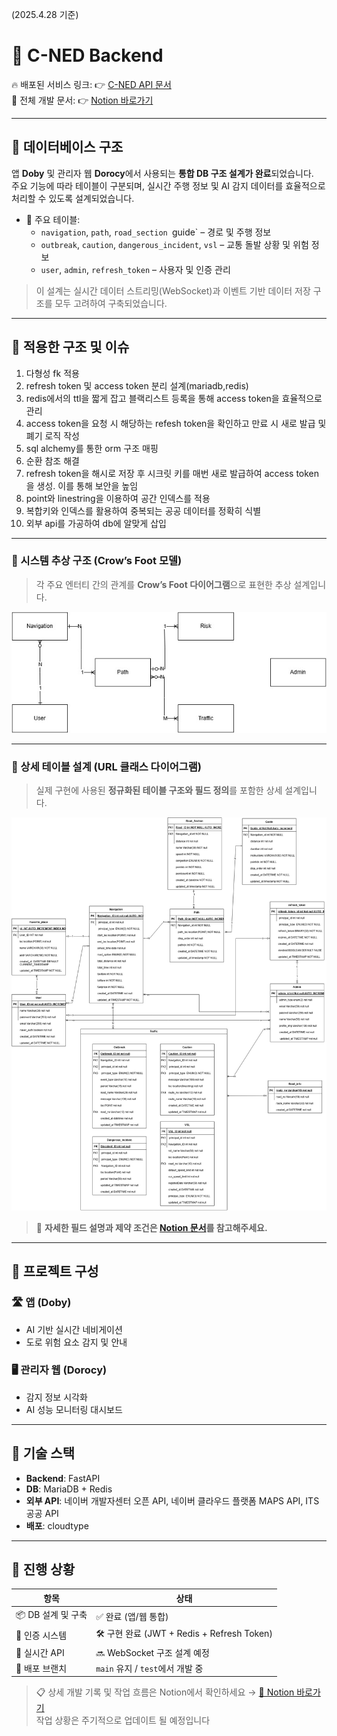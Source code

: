 (2025.4.28 기준)

# 🚀 C-NED Backend

🔥 배포된 서비스 링크: 👉 [C-NED API 문서](https://port-0-c-ned-backend-m8d025yhc9939d4f.sel4.cloudtype.app/docs)  
📑 전체 개발 문서: 👉 [Notion 바로가기](https://www.notion.so/1afbb4312b768015945ee3bf76a6a7d3)

---

## 🧱 데이터베이스 구조

앱 **Doby** 및 관리자 웹 **Dorocy**에서 사용되는 **통합 DB 구조 설계가 완료**되었습니다.  
주요 기능에 따라 테이블이 구분되며, 실시간 주행 정보 및 AI 감지 데이터를 효율적으로 처리할 수 있도록 설계되었습니다.

- 📍 주요 테이블:
  - `navigation`, `path`, `road_section `guide` – 경로 및 주행 정보
  - `outbreak`, `caution`, `dangerous_incident`, `vsl` – 교통 돌발 상황 및 위험 정보
  - `user`, `admin`, `refresh_token` – 사용자 및 인증 관리

> 이 설계는 실시간 데이터 스트리밍(WebSocket)과 이벤트 기반 데이터 저장 구조를 모두 고려하여 구축되었습니다.

---
## 🚀 적용한 구조 및 이슈

1. 다형성 fk 적용
2. refresh token 및 access token 분리 설계(mariadb,redis)
3. redis에서의 ttl을 짧게 잡고 블랙리스트 등록을 통해 access token을 효율적으로 관리
4. access token을 요청 시 해당하는 refesh token을 확인하고 만료 시 새로 발급 및 폐기 로직 작성
5. sql alchemy를 통한 orm 구조 매핑
6. 순환 참조 해결
7. refresh token을 해시로 저장 후 시크릿 키를 매번 새로 발급하여 access token을 생성. 이를 통해 보안을 높임
8. point와 linestring을 이용하여 공간 인덱스를 적용
9. 복합키와 인덱스를 활용하여 중복되는 공공 데이터를 정확히 식별
10. 외부 api를 가공하여 db에 알맞게 삽입

---

### 🔹 시스템 추상 구조 (Crow’s Foot 모델)

> 각 주요 엔터티 간의 관계를 **Crow’s Foot 다이어그램**으로 표현한 추상 설계입니다.

<img src="docs/images/cned_crows_foot.jpg" width="550"/>

---

### 🔸 상세 테이블 설계 (URL 클래스 다이어그램)

> 실제 구현에 사용된 **정규화된 테이블 구조와 필드 정의**를 포함한 상세 설계입니다.

<img src="docs/images/cned_url_class_diagram.jpg" width="620"/>


> 📘 **자세한 필드 설명과 제약 조건은 [Notion 문서](https://pouncing-toothpaste-a07.notion.site/DB-1babb4312b7680368fe4f63a87575891?pvs=4)를 참고해주세요.**

---

## 📌 프로젝트 구성

### 🛣️ 앱 (Doby)
- AI 기반 실시간 네비게이션
- 도로 위험 요소 감지 및 안내

### 🖥️ 관리자 웹 (Dorocy)
- 감지 정보 시각화
- AI 성능 모니터링 대시보드

---

## 🔧 기술 스택

- **Backend**: FastAPI  
- **DB**: MariaDB + Redis  
- **외부 API**: 네이버 개발자센터 오픈 API, 네이버 클라우드 플랫폼 MAPS API, ITS 공공 API
- **배포**: cloudtype

---

## 🚧 진행 상황

| 항목 | 상태 |
|------|------|
| 📦 DB 설계 및 구축 | ✅ 완료 (앱/웹 통합) |
| 🔐 인증 시스템 | 🛠 구현 완료 (JWT + Redis + Refresh Token) |
| 📡 실시간 API | 🔜 WebSocket 구조 설계 예정 |
| 🚀 배포 브랜치 | `main` 유지 / `test`에서 개발 중 |

> 📋 상세 개발 기록 및 작업 흐름은 Notion에서 확인하세요 → [🔗 Notion 바로가기](https://www.notion.so/1afbb4312b768015945ee3bf76a6a7d3)
<br>작업 상황은 주기적으로 업데이트 될 예정입니다
